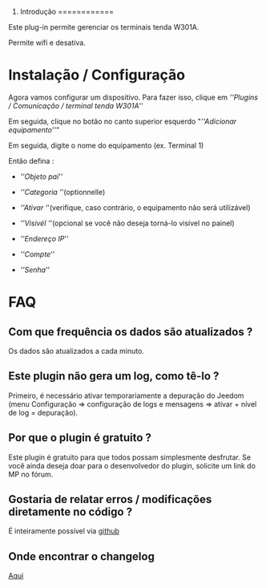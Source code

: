 1. Introdução
============

Este plug-in permite gerenciar os terminais tenda W301A.

Permite wifi e desativa.

Instalação / Configuração
========================

Agora vamos configurar um dispositivo. Para fazer isso, clique em *''Plugins / Comunicação / terminal tenda W301A*''

Em seguida, clique no botão no canto superior esquerdo "*''Adicionar equipamento*''"

Em seguida, digite o nome do equipamento (ex. Terminal 1)

Então defina :

-   *''Objeto pai*''

-   *''Categoria '*'(optionnelle)

-   *''Ativar '*'(verifique, caso contrário, o equipamento não será utilizável)

-   *''Visivél '*'(opcional se você não deseja torná-lo visível no painel)

-   *''Endereço IP*''

-   *''Compte*''

-   *''Senha*''

FAQ
===

Com que frequência os dados são atualizados ?
-------------------------------------------------------

Os dados são atualizados a cada minuto.

Este plugin não gera um log, como tê-lo ?
--------------------------------------------------
Primeiro, é necessário ativar temporariamente a depuração do Jeedom (menu Configuração ⇒ configuração de logs e mensagens ⇒ ativar + nível de log = depuração).

Por que o plugin é gratuito ?
--------------------------------

Este plugin é gratuito para que todos possam simplesmente desfrutar. Se você ainda deseja doar para o desenvolvedor do plugin, solicite um link do MP no fórum.

Gostaria de relatar erros / modificações diretamente no código ?
-----------------------------------------------------------------------
É inteiramente possível via
[github](https://github.com/Jeedom-Plugins-Extra/plugin-bornetenda/)

Onde encontrar o changelog
-----------------------
[Aqui](https://jeedom.github.io/plugin-bornetenda/pt_PT/changelog.html)
